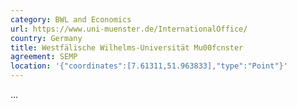 ```yaml
---
category: BWL and Economics
url: https://www.uni-muenster.de/InternationalOffice/
country: Germany
title: Westfälische Wilhelms-Universität Mu00fcnster
agreement: SEMP
location: '{"coordinates":[7.61311,51.963833],"type":"Point"}'
---
```

...